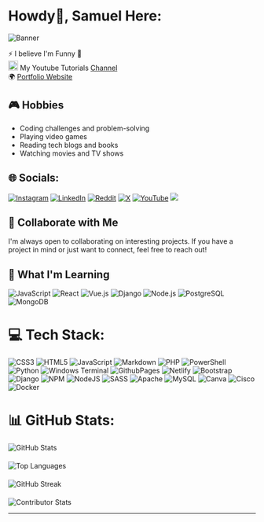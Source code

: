 # Howdy👋, Samuel Here:

![Banner](https://user-images.githubusercontent.com/74038190/225813708-98b745f2-7d22-48cf-9150-083f1b00d6c9.gif)

⚡ I believe I'm Funny 🤣<br>
<img src="https://github.com/user-attachments/assets/69efc7a7-3bda-4367-a2f2-0255a8f7eebd" alt="YouTube Logo" width="20" height="20"> My Youtube Tutorials [Channel](https://youtube.com/@techtutstherapy) <br>
🌍 [Portfolio Website](https://samuelouda.github.io/Portfolio/)

## 🎮 Hobbies
- Coding challenges and problem-solving
- Playing video games
- Reading tech blogs and books
- Watching movies and TV shows
  

## 🌐 Socials:
[![Instagram](https://img.shields.io/badge/Instagram-%23E4405F.svg?logo=Instagram&logoColor=white)](https://instagram.com/lilboss.baby) [![LinkedIn](https://img.shields.io/badge/LinkedIn-%230077B5.svg?logo=linkedin&logoColor=white)](https://linkedin.com/in/lwangasamuel) [![Reddit](https://img.shields.io/badge/Reddit-%23FF4500.svg?logo=Reddit&logoColor=white)](https://reddit.com/user/AnonyBabie) [![X](https://img.shields.io/badge/X-black.svg?logo=X&logoColor=white)](https://x.com/babyLilboss) [![YouTube](https://img.shields.io/badge/YouTube-%23FF0000.svg?logo=YouTube&logoColor=white)](https://youtube.com/@techtutstherapy) [![](https://visitcount.itsvg.in/api?id=Samuelouda&icon=10&color=0)](https://visitcount.itsvg.in)
## 🤝 Collaborate with Me
I'm always open to collaborating on interesting projects. If you have a project in mind or just want to connect, feel free to reach out!

## 🌱 What I'm Learning
![JavaScript](https://img.shields.io/badge/javascript-%23F7DF1E.svg?&style=for-the-badge&logo=javascript&logoColor=black)
![React](https://img.shields.io/badge/react-%2320232a.svg?&style=for-the-badge&logo=react&logoColor=%2361DAFB)
![Vue.js](https://img.shields.io/badge/vue.js-%234FC08D.svg?&style=for-the-badge&logo=vue.js&logoColor=white)
![Django](https://img.shields.io/badge/django-%23092E20.svg?&style=for-the-badge&logo=django&logoColor=white)
![Node.js](https://img.shields.io/badge/node.js-6DA55F?style=for-the-badge&logo=node.js&logoColor=white)
![PostgreSQL](https://img.shields.io/badge/postgresql-%233B4D3C.svg?&style=for-the-badge&logo=postgresql&logoColor=white)
![MongoDB](https://img.shields.io/badge/mongodb-%2347A248.svg?&style=for-the-badge&logo=mongodb&logoColor=white)


# 💻 Tech Stack:
![CSS3](https://img.shields.io/badge/css3-%231572B6.svg?style=for-the-badge&logo=css3&logoColor=white) ![HTML5](https://img.shields.io/badge/html5-%23E34F26.svg?style=for-the-badge&logo=html5&logoColor=white) ![JavaScript](https://img.shields.io/badge/javascript-%23323330.svg?style=for-the-badge&logo=javascript&logoColor=%23F7DF1E) ![Markdown](https://img.shields.io/badge/markdown-%23000000.svg?style=for-the-badge&logo=markdown&logoColor=white) ![PHP](https://img.shields.io/badge/php-%23777BB4.svg?style=for-the-badge&logo=php&logoColor=white) ![PowerShell](https://img.shields.io/badge/PowerShell-%235391FE.svg?style=for-the-badge&logo=powershell&logoColor=white) ![Python](https://img.shields.io/badge/python-3670A0?style=for-the-badge&logo=python&logoColor=ffdd54) ![Windows Terminal](https://img.shields.io/badge/Windows%20Terminal-%234D4D4D.svg?style=for-the-badge&logo=windows-terminal&logoColor=white) ![GithubPages](https://img.shields.io/badge/github%20pages-121013?style=for-the-badge&logo=github&logoColor=white) ![Netlify](https://img.shields.io/badge/netlify-%23000000.svg?style=for-the-badge&logo=netlify&logoColor=#00C7B7) ![Bootstrap](https://img.shields.io/badge/bootstrap-%238511FA.svg?style=for-the-badge&logo=bootstrap&logoColor=white) ![Django](https://img.shields.io/badge/django-%23092E20.svg?style=for-the-badge&logo=django&logoColor=white) ![NPM](https://img.shields.io/badge/NPM-%23CB3837.svg?style=for-the-badge&logo=npm&logoColor=white) ![NodeJS](https://img.shields.io/badge/node.js-6DA55F?style=for-the-badge&logo=node.js&logoColor=white) ![SASS](https://img.shields.io/badge/SASS-hotpink.svg?style=for-the-badge&logo=SASS&logoColor=white) ![Apache](https://img.shields.io/badge/apache-%23D42029.svg?style=for-the-badge&logo=apache&logoColor=white) ![MySQL](https://img.shields.io/badge/mysql-4479A1.svg?style=for-the-badge&logo=mysql&logoColor=white) ![Canva](https://img.shields.io/badge/Canva-%2300C4CC.svg?style=for-the-badge&logo=Canva&logoColor=white) ![Cisco](https://img.shields.io/badge/cisco-%23049fd9.svg?style=for-the-badge&logo=cisco&logoColor=black) ![Docker](https://img.shields.io/badge/docker-%230db7ed.svg?style=for-the-badge&logo=docker&logoColor=white)

# 📊 GitHub Stats:
<!-- ![](https://github-readme-stats.vercel.app/api?username=Samuelouda&theme=transparent&hide_border=false&include_all_commits=false&count_private=false)
![](https://github-readme-stats.vercel.app/api/top-langs/?username=Samuelouda&theme=transparent&hide_border=false&include_all_commits=false&count_private=false&layout=compact) <br>
![](https://github-readme-streak-stats.herokuapp.com/?user=Samuelouda&theme=transparent&hide_border=false)
![](https://github-contributor-stats.vercel.app/api?username=Samuelouda&limit=5&theme=transparent&combine_all_yearly_contributions=true) -->
<div style="display: grid; grid-template-columns: repeat(auto-fit, minmax(300px, 1fr)); gap: 20px;">

  <div>
    <img src="https://github-readme-stats.vercel.app/api?username=Samuelouda&theme=transparent&hide_border=false&include_all_commits=false&count_private=false" alt="GitHub Stats">
  </div>

  <div>
    <img src="https://github-readme-stats.vercel.app/api/top-langs/?username=Samuelouda&theme=transparent&hide_border=false&include_all_commits=false&count_private=false&layout=compact" alt="Top Languages">
  </div>

  <div>
    <img src="https://github-readme-streak-stats.herokuapp.com/?user=Samuelouda&theme=transparent&hide_border=false" alt="GitHub Streak">
  </div>

  <div>
    <img src="https://github-contributor-stats.vercel.app/api?username=Samuelouda&limit=5&theme=transparent&combine_all_yearly_contributions=true" alt="Contributor Stats">
  </div>

</div>

---

<!-- Proudly created with GPRM ( https://gprm.itsvg.in ) -->
